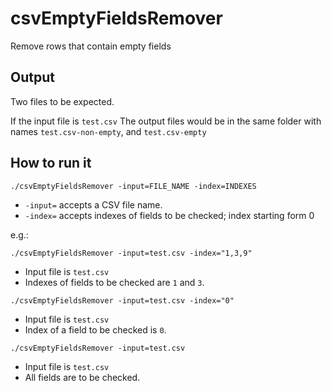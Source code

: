 # csvEmptyFieldsRemover
Remove rows that contain empty fields

## Output

Two files to be expected.

If the input file is `test.csv`
The output files would be in the same folder with names `test.csv-non-empty`, and `test.csv-empty`

## How to run it

```shell script
./csvEmptyFieldsRemover -input=FILE_NAME -index=INDEXES
```

- `-input=` accepts a CSV file name.
- `-index=` accepts indexes of fields to be checked; index starting form 0

e.g.:


```shell script
./csvEmptyFieldsRemover -input=test.csv -index="1,3,9"
```

- Input file is `test.csv`
- Indexes of fields to be checked are `1` and `3`.

```shell script
./csvEmptyFieldsRemover -input=test.csv -index="0"
```

- Input file is `test.csv`
- Index of a field to be checked is `0`.

```shell script
./csvEmptyFieldsRemover -input=test.csv
```

- Input file is `test.csv`
- All fields are to be checked.